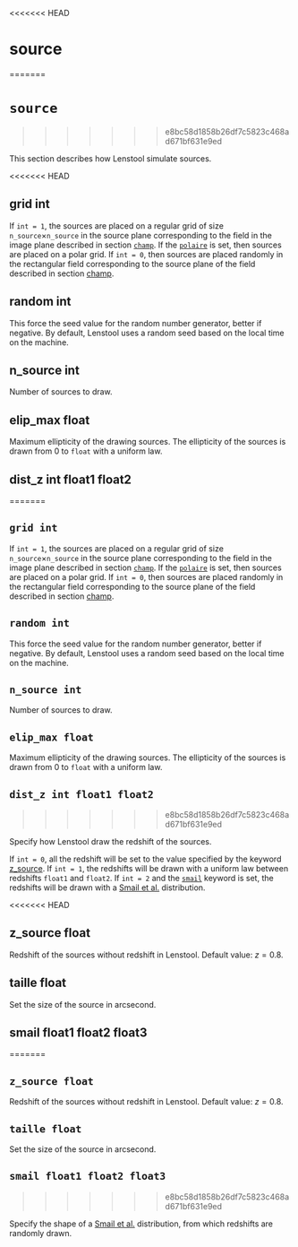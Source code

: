 <<<<<<< HEAD
# source
=======
# `source`
>>>>>>> e8bc58d1858b26df7c5823c468ad671bf631e9ed

This section describes how Lenstool simulate sources.



<<<<<<< HEAD
## grid int

If `int = 1`, the sources are placed on a regular grid of size `n_source`$\times$`n_source` in the source plane corresponding to the field in the image plane described in section [`champ`](). If the [`polaire`]() is set, then sources are placed on a polar grid. If `int = 0`, then sources are placed randomly in the rectangular field corresponding to the source plane of the field described in section [champ]().

## random int

This force the seed value for the random number generator, better if negative. By default, Lenstool uses a random seed based on the local time on the machine.

## n\_source int

Number of sources to draw.

## elip\_max float

Maximum ellipticity of the drawing sources. The ellipticity of the sources is drawn from 0 to `float` with a uniform law.

## dist\_z int float1 float2
=======
## `grid int`

If `int = 1`, the sources are placed on a regular grid of size `n_source`$\times$`n_source` in the source plane corresponding to the field in the image plane described in section [`champ`](). If the [`polaire`]() is set, then sources are placed on a polar grid. If `int = 0`, then sources are placed randomly in the rectangular field corresponding to the source plane of the field described in section [champ]().

## `random int`

This force the seed value for the random number generator, better if negative. By default, Lenstool uses a random seed based on the local time on the machine.

## `n_source int`

Number of sources to draw.

## `elip_max float`

Maximum ellipticity of the drawing sources. The ellipticity of the sources is drawn from 0 to `float` with a uniform law.

## `dist_z int float1 float2`
>>>>>>> e8bc58d1858b26df7c5823c468ad671bf631e9ed

Specify how Lenstool draw the redshift of the sources.

If `int = 0`, all the redshift will be set to the value specified by the keyword [z_source]().
If `int = 1`, the redshifts will be drawn with a uniform law between redshifts `float1` and `float2`.
If `int = 2` and the [`smail`]() keyword is set, the redshifts will be drawn with a [Smail et al.]() distribution.

<<<<<<< HEAD
## z\_source float 

Redshift of the sources without redshift in Lenstool. Default value: $z = 0.8$.

## taille float

Set the size of the source in arcsecond.

## smail float1 float2 float3
=======
## `z_source float` 

Redshift of the sources without redshift in Lenstool. Default value: $z = 0.8$.

## `taille float`

Set the size of the source in arcsecond.

## `smail float1 float2 float3`
>>>>>>> e8bc58d1858b26df7c5823c468ad671bf631e9ed

Specify the shape of a [Smail et al.]() distribution, from which redshifts are randomly drawn.
